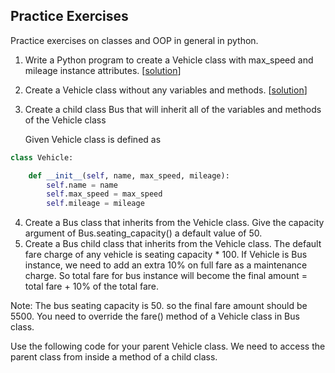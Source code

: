 ## Practice Exercises
Practice exercises on classes and OOP in general in python. 

1. Write a Python program to create a Vehicle class with max_speed and mileage instance attributes. [[solution](./0-class.py)]
2. Create a Vehicle class without any variables and methods. [[solution](./1-vehicle.py)]
3. Create a child class Bus that will inherit all of the variables and methods of the Vehicle class

    Given Vehicle class is defined as

```python
class Vehicle:

    def __init__(self, name, max_speed, mileage):
        self.name = name
        self.max_speed = max_speed
        self.mileage = mileage
```
4. Create a Bus class that inherits from the Vehicle class. Give the capacity argument of Bus.seating_capacity() a default value of 50.
5. Create a Bus child class that inherits from the Vehicle class. The default fare charge of any vehicle is seating capacity * 100. If Vehicle is Bus instance, we need to add an extra 10% on full fare as a maintenance charge. So total fare for bus instance will become the final amount = total fare + 10% of the total fare.

Note: The bus seating capacity is 50. so the final fare amount should be 5500. You need to override the fare() method of a Vehicle class in Bus class.

Use the following code for your parent Vehicle class. We need to access the parent class from inside a method of a child class.
